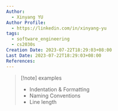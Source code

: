```yaml
---
Author:
  - Xinyang YU
Author Profile:
  - https://linkedin.com/in/xinyang-yu
tags:
  - software_engineering
  - cs2030s
Creation Date: 2023-07-22T18:29:03+08:00
Last Date: 2023-07-22T18:29:03+08:00
References:
---
```

>[!note] examples
>- Indentation & Formatting 
>- Naming Conventions
>- Line length